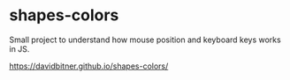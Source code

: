 # shapes-colors
 Small project to understand how mouse position and keyboard keys works in JS.

https://davidbitner.github.io/shapes-colors/
